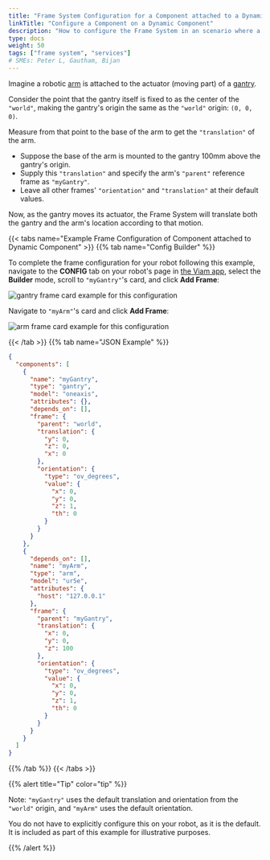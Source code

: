 ```yaml
---
title: "Frame System Configuration for a Component attached to a Dynamic Component"
linkTitle: "Configure a Component on a Dynamic Component"
description: "How to configure the Frame System in an scenario where a component is attached to another component."
type: docs
weight: 50
tags: ["frame system", "services"]
# SMEs: Peter L, Gautham, Bijan
---
```


Imagine a robotic [arm](/components/arm) is attached to the actuator (moving part) of a [gantry](components/gantry).

Consider the point that the gantry itself is fixed to as the center of the `"world"`, making the gantry's origin the same as the `"world"` origin: `(0, 0, 0)`.

Measure from that point to the base of the arm to get the `"translation"` of the arm.

- Suppose the base of the arm is mounted to the gantry 100mm above the gantry's origin.
- Supply this `"translation"` and specify the arm's `"parent"` reference frame as `"myGantry"`.
- Leave all other frames' `"orientation"` and `"translation"` at their default values.

Now, as the gantry moves its actuator, the Frame System will translate both the gantry and the arm's location according to that motion.

{{< tabs name="Example Frame Configuration of Component attached to Dynamic Component" >}}
{{% tab name="Config Builder" %}}

To complete the frame configuration for your robot following this example, navigate to the **CONFIG** tab on your robot's page in [the Viam app](https://app.viam.com), select the **Builder** mode, scroll to `"myGantry"`'s card, and click **Add Frame**:

![gantry frame card example for this configuration](../img/frame_card_dyn_gantry.png)

Navigate to `"myArm"`'s card and click **Add Frame**:

![arm frame card example for this configuration](../img/frame_card_dyn_arm.png)

{{< /tab >}}
{{% tab name="JSON Example" %}}

```json {class="line-numbers linkable-line-numbers"}
{
  "components": [
    {
      "name": "myGantry",
      "type": "gantry",
      "model": "oneaxis",
      "attributes": {},
      "depends_on": [],
      "frame": {
        "parent": "world",
        "translation": {
          "y": 0,
          "z": 0,
          "x": 0
        },
        "orientation": {
          "type": "ov_degrees",
          "value": {
            "x": 0,
            "y": 0,
            "z": 1,
            "th": 0
          }
        }
      }
    },
    {
      "depends_on": [],
      "name": "myArm",
      "type": "arm",
      "model": "ur5e",
      "attributes": {
        "host": "127.0.0.1"
      },
      "frame": {
        "parent": "myGantry",
        "translation": {
          "x": 0,
          "y": 0,
          "z": 100
        },
        "orientation": {
          "type": "ov_degrees",
          "value": {
            "x": 0,
            "y": 0,
            "z": 1,
            "th": 0
          }
        }
      }
    }
  ]
}
```

{{% /tab %}}
{{< /tabs >}}

{{% alert title="Tip" color="tip" %}}

Note: `"myGantry"` uses the default translation and orientation from the `"world"` origin, and `"myArm"` uses the default orientation.

You do not have to explicitly configure this on your robot, as it is the default.
It is included as part of this example for illustrative purposes.

{{% /alert %}}
